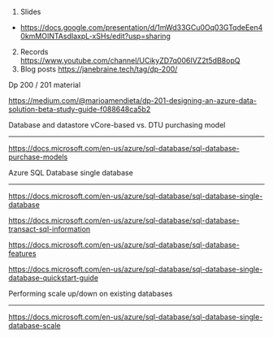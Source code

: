 
1. Slides 
- https://docs.google.com/presentation/d/1mWd33GCu0Oq03GTqdeEen40kmMOINTAsdIaxpL-xSHs/edit?usp=sharing
2. Records https://www.youtube.com/channel/UCikyZD7q006IVZ2t5dB8opQ
3. Blog posts https://janebraine.tech/tag/dp-200/



Dp 200 / 201 material 

https://medium.com/@marioamendieta/dp-201-designing-an-azure-data-solution-beta-study-guide-f088648ca5b2

Database and datastore
vCore-based vs. DTU purchasing model

------------------------------------

https://docs.microsoft.com/en-us/azure/sql-database/sql-database-purchase-models

 

Azure SQL Database single database

------------------------------------------------

https://docs.microsoft.com/en-us/azure/sql-database/sql-database-single-database

https://docs.microsoft.com/en-us/azure/sql-database/sql-database-transact-sql-information

https://docs.microsoft.com/en-us/azure/sql-database/sql-database-features

https://docs.microsoft.com/en-us/azure/sql-database/sql-database-single-database-quickstart-guide

 

Performing scale up/down on existing databases

----------------------------------------------

https://docs.microsoft.com/en-us/azure/sql-database/sql-database-single-database-scale
